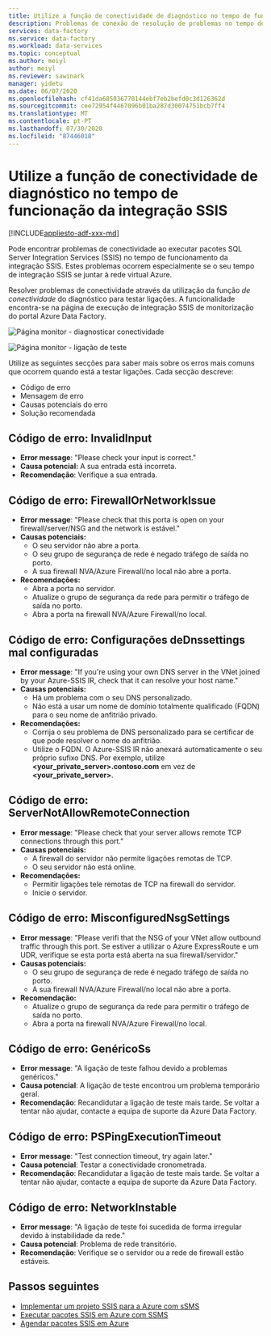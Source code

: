 ```yaml
---
title: Utilize a função de conectividade de diagnóstico no tempo de funcionação da integração SSIS
description: Problemas de conexão de resolução de problemas no tempo de funcionação da integração SSIS utilizando a função de conectividade do diagnóstico.
services: data-factory
ms.service: data-factory
ms.workload: data-services
ms.topic: conceptual
ms.author: meiyl
author: meiyl
ms.reviewer: sawinark
manager: yidetu
ms.date: 06/07/2020
ms.openlocfilehash: cf41da685036770144ebf7eb2befd0c3d126362d
ms.sourcegitcommit: cee72954f4467096b01ba287d30074751bcb7ff4
ms.translationtype: MT
ms.contentlocale: pt-PT
ms.lasthandoff: 07/30/2020
ms.locfileid: "87446018"
---
```

# <a name="use-the-diagnose-connectivity-feature-in-the-ssis-integration-runtime"></a>Utilize a função de conectividade de diagnóstico no tempo de funcionação da integração SSIS

[!INCLUDE[appliesto-adf-xxx-md](includes/appliesto-adf-xxx-md.md)]

Pode encontrar problemas de conectividade ao executar pacotes SQL Server Integration Services (SSIS) no tempo de funcionamento da integração SSIS. Estes problemas ocorrem especialmente se o seu tempo de integração SSIS se juntar à rede virtual Azure.

Resolver problemas de conectividade através da utilização da função *de conectividade* do diagnóstico para testar ligações. A funcionalidade encontra-se na página de execução de integração SSIS de monitorização do portal Azure Data Factory.

 ![Página monitor - diagnosticar conectividade](media/ssis-integration-runtime-diagnose-connectivity-faq/ssis-monitor-diagnose-connectivity.png)

 ![Página monitor - ligação de teste](media/ssis-integration-runtime-diagnose-connectivity-faq/ssis-monitor-test-connection.png)

Utilize as seguintes secções para saber mais sobre os erros mais comuns que ocorrem quando está a testar ligações. Cada secção descreve:

- Código de erro
- Mensagem de erro
- Causas potenciais do erro
- Solução recomendada

## <a name="error-code-invalidinput"></a>Código de erro: InvalidInput

- **Error message**: "Please check your input is correct."
- **Causa potencial:** A sua entrada está incorreta.
- **Recomendação**: Verifique a sua entrada.

## <a name="error-code-firewallornetworkissue"></a>Código de erro: FirewallOrNetworkIssue

- **Error message**: "Please check that this porta is open on your firewall/server/NSG and the network is estável."
- **Causas potenciais:**
  - O seu servidor não abre a porta.
  - O seu grupo de segurança de rede é negado tráfego de saída no porto.
  - A sua firewall NVA/Azure Firewall/no local não abre a porta.
- **Recomendações:**
  - Abra a porta no servidor.
  - Atualize o grupo de segurança da rede para permitir o tráfego de saída no porto.
  - Abra a porta na firewall NVA/Azure Firewall/no local.

## <a name="error-code-misconfigureddnssettings"></a>Código de erro: Configurações deDnssettings mal configuradas

- **Error message**: "If you're using your own DNS server in the VNet joined by your Azure-SSIS IR, check that it can resolve your host name."
- **Causas potenciais:**
  -  Há um problema com o seu DNS personalizado.
  -  Não está a usar um nome de domínio totalmente qualificado (FQDN) para o seu nome de anfitrião privado.
- **Recomendações:**
  -  Corrija o seu problema de DNS personalizado para se certificar de que pode resolver o nome do anfitrião.
  -  Utilize o FQDN. O Azure-SSIS IR não anexará automaticamente o seu próprio sufixo DNS. Por exemplo, utilize **<your_private_server>.contoso.com** em vez de **<your_private_server>**.

## <a name="error-code-servernotallowremoteconnection"></a>Código de erro: ServerNotAllowRemoteConnection

- **Error message**: "Please check that your server allows remote TCP connections through this port."
- **Causas potenciais:**
  -  A firewall do servidor não permite ligações remotas de TCP.
  -  O seu servidor não está online.
- **Recomendações:**
  -  Permitir ligações tele remotas de TCP na firewall do servidor.
  -  Inicie o servidor.
   
## <a name="error-code-misconfigurednsgsettings"></a>Código de erro: MisconfiguredNsgSettings

- **Error message**: "Please verifi that the NSG of your VNet allow outbound traffic through this port. Se estiver a utilizar o Azure ExpressRoute e um UDR, verifique se esta porta está aberta na sua firewall/servidor."
- **Causas potenciais:**
  -  O seu grupo de segurança de rede é negado tráfego de saída no porto.
  -  A sua firewall NVA/Azure Firewall/no local não abre a porta.
- **Recomendação:**
  -  Atualize o grupo de segurança da rede para permitir o tráfego de saída no porto.
  -  Abra a porta na firewall NVA/Azure Firewall/no local.

## <a name="error-code-genericissues"></a>Código de erro: GenéricoSs

- **Error message**: "A ligação de teste falhou devido a problemas genéricos."
- **Causa potencial**: A ligação de teste encontrou um problema temporário geral.
- **Recomendação**: Recandidutar a ligação de teste mais tarde. Se voltar a tentar não ajudar, contacte a equipa de suporte da Azure Data Factory.

## <a name="error-code-pspingexecutiontimeout"></a>Código de erro: PSPingExecutionTimeout

- **Error message**: "Test connection timeout, try again later."
- **Causa potencial**: Testar a conectividade cronometrada.
- **Recomendação**: Recandidutar a ligação de teste mais tarde. Se voltar a tentar não ajudar, contacte a equipa de suporte da Azure Data Factory.

## <a name="error-code-networkinstable"></a>Código de erro: NetworkInstable

- **Error message**: "A ligação de teste foi sucedida de forma irregular devido à instabilidade da rede."
- **Causa potencial**: Problema de rede transitório.
- **Recomendação**: Verifique se o servidor ou a rede de firewall estão estáveis.

## <a name="next-steps"></a>Passos seguintes

- [Implementar um projeto SSIS para a Azure com sSMS](https://docs.microsoft.com/sql/integration-services/ssis-quickstart-deploy-ssms)
- [Executar pacotes SSIS em Azure com SSMS](https://docs.microsoft.com/sql/integration-services/ssis-quickstart-run-ssms)
- [Agendar pacotes SSIS em Azure](https://docs.microsoft.com/sql/integration-services/lift-shift/ssis-azure-schedule-packages-ssms?view=sql-server-ver15)
